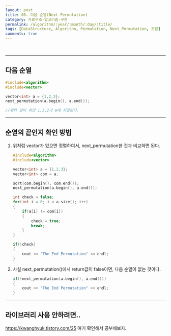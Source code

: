 ```yaml
---
layout: post
title: 08. 다음 순열(Next Permutation)
category: 자료구조-알고리즘-구현
permalink: /algorithm/:year/:month/:day/:title/
tags: [DataStructure, Algorithm, Permutation, Next_Permutation, 조합]
comments: true
---
```

<br>

---
## 다음 순열

```cpp  
#include<algorithm>
#include<vector>

vector<int> a = {1,2,3};
next_permutation(a.begin(), a.end());

//위와 같이 하면 1,3,2가 a에 저장된다.
```

---

## 순열의 끝인지 확인 방법

1. 위처럼 vector가 있으면 정렬하여서, next_permutation한 것과 비교하면 된다.

    ```cpp  
    #include<algorithm>
    #include<vector>

    vector<int> a = {1,2,3};
    vector<int> com = a;

    sort(com.begin(), com.end());
    next_permutation(a.begin(), a.end());

    int check = false;
    for(int i = 0; i < a.size(); i++)
    {
        if(a[i] != com[i])
        {
            check = true;
            break;
        }
    }

    if(!check)
    {
        cout << "The End Permutation" << endl;
    }
    ```

2. 사실 next_permutation()에서 return값이 false이면, 다음 순열이 없는 것이다.

    ```cpp
    if(!next_permutation(a.begin(), a.end()))
    {
        cout << "The End Permutation" << endl;
    }
    ```
---

## 라이브러리 사용 안하려면..

https://kwanghyuk.tistory.com/25 여기 확인해서 공부해보자..